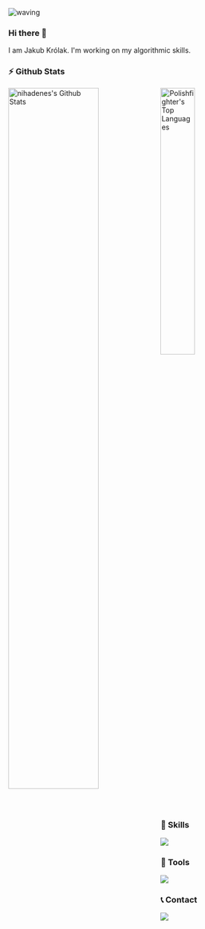 ![waving](https://capsule-render.vercel.app/api?type=waving&height=200&text=j-krolak%20&fontAlignY=45&animation=fadeIn&color=0:FF5D3D,100:3dc5ff&fontColor=FFFFFF)

### Hi there 👋
I am Jakub Królak.  I'm working on my algorithmic skills.

### :zap: Github Stats


<img align="left" src="https://github-readme-stats.sumanth-talluri.vercel.app/api?username=j-krolak&show_icons=true&title_color=fff&icon_color=79ff97&text_color=efefef&bg_color=24292e" alt="nihadenes's Github Stats" width="60%">
<img src="https://github-readme-stats.vercel.app/api/top-langs/?username=j-krolak&theme=tokyonight" width="37%" alt="Polishfighter's Top Languages">

### :muscle: Skills
<img src="https://skillicons.dev/icons?i=cpp,cs,linux,bash,unity,arduino,pr,html,css">

### :wrench: Tools
<img src="https://skillicons.dev/icons?i=vim,vscode,visualstudio,git">

### :telephone_receiver: Contact
<a href="https://discordapp.com/users/816286177137131530"><img src="https://skillicons.dev/icons?i=discord"></a>
